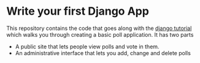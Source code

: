 # Write your first Django App
This repository contains the code that goes along with the [django tutorial](https://docs.djangoproject.com/en/stable/intro/tutorial01/) 
which walks you through creating a basic poll application. It has two parts

* A public site that lets people view polls and vote in them.
* An administrative interface that lets you add, change and delete polls